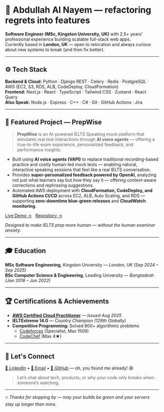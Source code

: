 # 👋 Abdullah Al Nayem — refactoring regrets into features

**Software Engineer (MSc, Kingston University, UK)** with 2.5+ years’ professional experience building scalable full-stack web apps.  
Currently based in **London, UK** — open to relocation and always curious about new systems to break (and then fix better).

---

## ⚙️ Tech Stack

**Backend & Cloud:** Python · Django REST · Celery · Redis · PostgreSQL · AWS (EC2, S3, RDS, ALB, CodeDeploy, CloudFormation)  
**Frontend:** Next.js · React · TypeScript · Tailwind CSS · Zustand · React Query  
**Also Speak:** Node.js · Express · C++ · C# · Git · GitHub Actions · Jira

---

## 🚀 Featured Project — PrepWise

> **PrepWise** is an AI-powered IELTS Speaking mock platform that simulates real test interactions through **AI voice agents** — offering a true-to-life exam experience, personalized feedback, and performance insights.

- Built using **AI voice agents (VAPI)** to replace traditional recording-based practice and costly human-led mock tests — enabling natural, interactive speaking sessions that feel like a real IELTS conversation.  
- Provides **super-personalized feedback powered by OpenAI**, analyzing not just what learners say but *how* they say it — offering context-aware corrections and rephrasing suggestions.  
- Automated AWS deployment with **CloudFormation, CodeDeploy, and GitHub Actions CI/CD** across EC2, ALB, Auto Scaling, and RDS — supporting **zero-downtime blue-green releases** and **CloudWatch monitoring**.

[Live Demo →](https://prepwise.nayem.one) &nbsp; [Repository →](https://github.com/whonayem01/prepwise-architecutre)

*Designed to make IELTS prep more human — without the human examiner anxiety.*

---

## 🎓 Education

**MSc Software Engineering**, Kingston University — *London, UK (Sep 2024 – Sep 2025)*  
**BSc Computer Science & Engineering**, Leading University — *Bangladesh (Jan 2018 – Jun 2022)*

---

## 🏆 Certifications & Achievements

- [**AWS Certified Cloud Practitioner**](https://www.credly.com/badges/3b29c2fe-90e4-43da-9231-8120b33c2954) — *Issued Aug 2025*  
- **IELTExtreme 14.0** — *Country Champion (129th Globally)*  
- **Competitive Programming:** Solved 800+ algorithmic problems  
  - [Codeforces](https://codeforces.com/profile/blacknerd) (Specialist, Max 1509)  
  - [CodeChef](https://www.codechef.com/users/blacknerd) (Max 4★)
 
---

## 🤝 Let's Connect

[💼 LinkedIn](https://www.linkedin.com/in/whonayem01) • [📧 Email](mailto:whonayem01@gmail.com) • [🐙 GitHub](https://github.com/whonayem01) — oh, you found me already! 😄  

> Let’s chat about tech, products, or why your code only breaks when someone’s watching.

---

⭐ *Thanks for stopping by — may your builds be green and your servers stay up longer than mine.*
